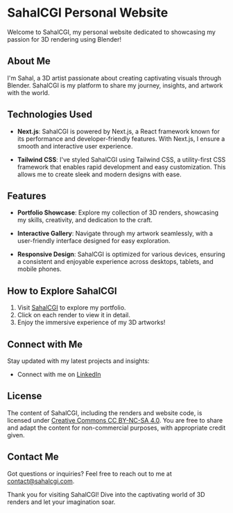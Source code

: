# SahalCGI Personal Website

Welcome to SahalCGI, my personal website dedicated to showcasing my passion for 3D rendering using Blender!

## About Me

I'm Sahal, a 3D artist passionate about creating captivating visuals through Blender. SahalCGI is my platform to share my journey, insights, and artwork with the world.

## Technologies Used

- **Next.js**: SahalCGI is powered by Next.js, a React framework known for its performance and developer-friendly features. With Next.js, I ensure a smooth and interactive user experience.
  
- **Tailwind CSS**: I've styled SahalCGI using Tailwind CSS, a utility-first CSS framework that enables rapid development and easy customization. This allows me to create sleek and modern designs with ease.

## Features

- **Portfolio Showcase**: Explore my collection of 3D renders, showcasing my skills, creativity, and dedication to the craft.
  
- **Interactive Gallery**: Navigate through my artwork seamlessly, with a user-friendly interface designed for easy exploration.
  
- **Responsive Design**: SahalCGI is optimized for various devices, ensuring a consistent and enjoyable experience across desktops, tablets, and mobile phones.

## How to Explore SahalCGI

1. Visit [SahalCGI](https://sahal-cgi-lp.vercel.app/) to explore my portfolio.
2. Click on each render to view it in detail.
3. Enjoy the immersive experience of my 3D artworks!

## Connect with Me

Stay updated with my latest projects and insights:

- Connect with me on [LinkedIn]([https://linkedin.com/in/sahalcgi](https://www.linkedin.com/in/muhammadsahalnurdin/))

## License

The content of SahalCGI, including the renders and website code, is licensed under [Creative Commons CC BY-NC-SA 4.0](https://creativecommons.org/licenses/by-nc-sa/4.0/). You are free to share and adapt the content for non-commercial purposes, with appropriate credit given.

## Contact Me

Got questions or inquiries? Feel free to reach out to me at contact@sahalcgi.com.

Thank you for visiting SahalCGI! Dive into the captivating world of 3D renders and let your imagination soar.

